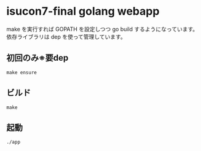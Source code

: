 # isucon7-final golang webapp

make を実行すれば GOPATH を設定しつつ go build するようになっています。  
依存ライブラリは dep を使って管理しています。

## 初回のみ※要dep

```
make ensure
```

## ビルド

```
make
```

## 起動

```
./app
```
